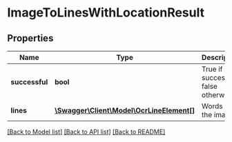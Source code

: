 # ImageToLinesWithLocationResult

## Properties
Name | Type | Description | Notes
------------ | ------------- | ------------- | -------------
**successful** | **bool** | True if successful, false otherwise | [optional] 
**lines** | [**\Swagger\Client\Model\OcrLineElement[]**](OcrLineElement.md) | Words in the image | [optional] 

[[Back to Model list]](../README.md#documentation-for-models) [[Back to API list]](../README.md#documentation-for-api-endpoints) [[Back to README]](../README.md)


